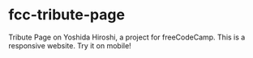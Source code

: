 # fcc-tribute-page
Tribute Page on Yoshida Hiroshi, a project for freeCodeCamp.
This is a responsive website. Try it on mobile!
